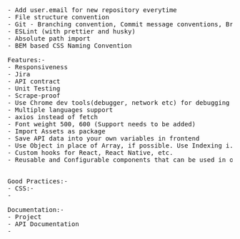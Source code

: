 <pre>
- Add user.email for new repository everytime  
- File structure convention   
- Git - Branching convention, Commit message conventions, Branch restrictions and Commit restrictions 
- ESLint (with prettier and husky)
- Absolute path import   
- BEM based CSS Naming Convention

Features:- 
- Responsiveness            
- Jira   
- API contract   
- Unit Testing   
- Scrape-proof   
- Use Chrome dev tools(debugger, network etc) for debugging   
- Multiple languages support     
- axios instead of fetch   
- Font weight 500, 600 (Support needs to be added)   
- Import Assets as package   
- Save API data into your own variables in frontend   
- Use Object in place of Array, if possible. Use Indexing i.e., id-value pair where id is used as index.   
- Custom hooks for React, React Native, etc.   
- Reusable and Configurable components that can be used in other projects simply by importing. 


Good Practices:- 
- CSS:-
- 

Documentation:-
- Project
- API Documentation 
- 

</pre>

     
   